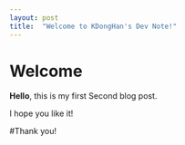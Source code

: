 ```yaml
---
layout: post
title:  "Welcome to KDongHan's Dev Note!"
---
```


# Welcome

**Hello**, this is my first Second blog post.

I hope you like it!

#Thank you!
